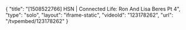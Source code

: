 {
    "title": "[1508522766] HSN | Connected Life: Ron And Lisa Beres Pt 4",
    "type": "solo",
    "layout": "iframe-static",
    "videoId": "123178262",
    "url": "\/tvpembed\/123178262"
}